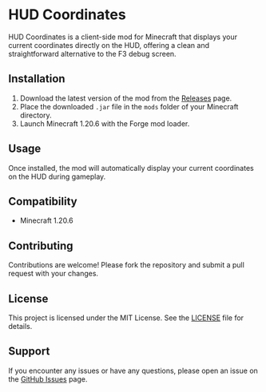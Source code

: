 # HUD Coordinates

HUD Coordinates is a client-side mod for Minecraft that displays your current coordinates directly on the HUD, offering a clean and straightforward alternative to the F3 debug screen.


## Installation

1. Download the latest version of the mod from the [Releases](https://github.com/wafflebitez/coordinate-mod/releases) page.
2. Place the downloaded `.jar` file in the `mods` folder of your Minecraft directory.
3. Launch Minecraft 1.20.6 with the Forge mod loader.

## Usage

Once installed, the mod will automatically display your current coordinates on the HUD during gameplay.

## Compatibility

- Minecraft 1.20.6

## Contributing

Contributions are welcome! Please fork the repository and submit a pull request with your changes.

## License

This project is licensed under the MIT License. See the [LICENSE](LICENSE) file for details.

## Support

If you encounter any issues or have any questions, please open an issue on the [GitHub Issues](https://github.com/wafflebitez/coordinate-mod/issues) page.

